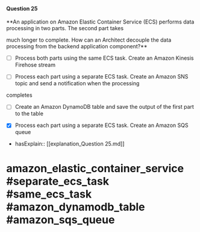 #### Question  25

**An application on Amazon Elastic Container Service (ECS) performs data processing in two parts. The second part takes

much longer to complete. How can an Architect decouple the data processing from the backend application component?**

- [ ] Process both parts using the same ECS task. Create an Amazon Kinesis Firehose stream

- [ ] Process each part using a separate ECS task. Create an Amazon SNS topic and send a notification when the processing

completes

- [ ] Create an Amazon DynamoDB table and save the output of the first part to the table

- [x] Process each part using a separate ECS task. Create an Amazon SQS queue

- hasExplain:: [[explanation_Question  25.md]]

# amazon_elastic_container_service #separate_ecs_task #same_ecs_task #amazon_dynamodb_table #amazon_sqs_queue
